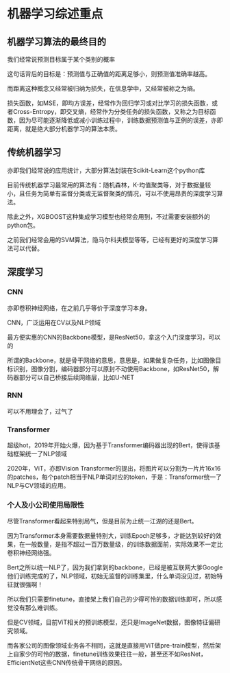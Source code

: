 # 机器学习综述重点

## 机器学习算法的最终目的

我们经常说预测目标属于某个类别的概率

这句话背后的目标是：预测值与正确值的距离足够小，则预测值准确率越高。

而距离这种概念又经常被归纳为损失，在信息学中，又经常被称之为熵。

损失函数，如MSE，即均方误差，经常作为回归学习或对比学习的损失函数，或者Cross-Entropy，即交叉熵，经常作为分类任务的损失函数，又称之为目标函数，因为尽可能逐渐降低或减小训练过程中，训练数据预测值与正例的误差，亦即距离，就是绝大部分机器学习的算法本质。



## 传统机器学习

亦即我们经常说的应用统计，大部分算法封装在Scikit-Learn这个python库

目前传统机器学习最常用的算法有：随机森林，K-均值聚类等，对于数据量较小，且任务为简单有监督分类或无监督聚类的情况，可以不使用昂贵的深度学习算法。

除此之外，XGBOOST这种集成学习模型也经常会用到，不过需要安装额外的python包。

之前我们经常会用的SVM算法，隐马尔科夫模型等等，已经有更好的深度学习算法可以代替。

## 深度学习

### CNN

亦即卷积神经网络，在之前几乎等价于深度学习本身。

CNN，广泛运用在CV以及NLP领域

最方便实惠的CNN的Backbone模型，是ResNet50，拿这个入门深度学习，可以的

所谓的Backbone，就是骨干网络的意思，意思是，如果做复杂任务，比如图像目标识别，图像分割，编码器部分可以原封不动使用Backbone，如ResNet50，解码器部分可以自己桥接后续网络层，比如U-NET



### RNN

可以不用理会了，过气了



### Transformer

超级hot，2019年开始火爆，因为基于Transformer编码器出现的Bert，使得该基础框架统一了NLP领域

2020年，ViT，亦即Vision Transformer的提出，将图片可以分割为一片片16x16的patches，每个patch相当于NLP单词对应的token，于是：Transformer统一了NLP与CV领域的应用。

### 个人及小公司使用局限性

尽管Transformer看起来特别局气，但是目前为止统一江湖的还是Bert。

因为Transformer本身需要数据量特别大，训练Epoch足够多，才能达到较好的效果，在一般数量，是指不超过一百万数量级，的训练数据面前，实际效果不一定比卷积神经网络强。

Bert之所以统一NLP了，因为我们拿到的backbone，已经是被互联网大爹Google他们训练完成的了，NLP领域，初始无监督的训练集里，什么单词没见过，初始特征就很强啊！

所以我们只需要finetune，直接架上我们自己的少得可怜的数据训练即可，所以感觉没有那么难训练。

但是CV领域，目前ViT相关的预训练模型，还只是ImageNet数据，图像特征偏研究领域。

而各家公司的图像领域业务各不相同，这就是直接用ViT做pre-train模型，然后架上自家少的可怜的数据，finetune训练效果往往一般，甚至还不如ResNet，EfficientNet这些CNN传统骨干网络的原因。



